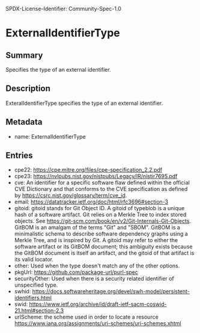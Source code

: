 SPDX-License-Identifier: Community-Spec-1.0

# ExternalIdentifierType

## Summary

Specifies the type of an external identifier.

## Description

ExteralIdentifierType specifies the type of an external identifier.

## Metadata

- name: ExternalIdentifierType

## Entries

- cpe22: https://cpe.mitre.org/files/cpe-specification_2.2.pdf
- cpe23: https://nvlpubs.nist.gov/nistpubs/Legacy/IR/nistir7695.pdf
- cve: An identifier for a specific software flaw defined within the official CVE Dictionary and that conforms to the CVE specification as defined by https://csrc.nist.gov/glossary/term/cve_id.
- email: https://datatracker.ietf.org/doc/html/rfc3696#section-3
- gitoid: gitoid stands for Git Object ID. A gitoid of typeblob is a unique hash of a software artifact. Git relies on a Merkle Tree to index stored objects. See https://git-scm.com/book/en/v2/Git-Internals-Git-Objects. GitBOM is an amalgam of the terms "Git" and "SBOM". GitBOM is a minimalistic schema to describe software dependency graphs using a Merkle Tree, and is inspired by Git. A gitoid may refer to either the software artifact or its GitBOM document; this ambiguity exists because the GitBOM document is itself an artifact, and the gitoid of that artifact is its valid locator.
- other: Used when the type doesn't match any of the other options.
- pkgUrl: https://github.com/package-url/purl-spec
- securityOther: Used when there is a security related identifier of unspecified type.
- swhid: https://docs.softwareheritage.org/devel/swh-model/persistent-identifiers.html
- swid: https://www.ietf.org/archive/id/draft-ietf-sacm-coswid-21.html#section-2.3
- urlScheme: the scheme used in order to locate a resource https://www.iana.org/assignments/uri-schemes/uri-schemes.xhtml

